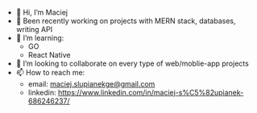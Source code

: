 * 👋 Hi, I’m Maciej
* 👀 Been recently working on projects with MERN stack, databases, writing API 
* 🌱 I’m learning: 
    * GO
    * React Native
* 💞️ I’m looking to collaborate on every type of web/moblie-app projects
* 📫 How to reach me: 
    * email: maciej.slupianekge@gmail.com
    * linkedin: https://www.linkedin.com/in/maciej-s%C5%82upianek-686246237/


